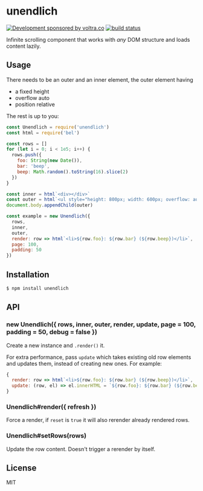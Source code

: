 # unendlich

[![Development sponsored by voltra.co](https://img.shields.io/badge/Development%20sponsored%20by-Voltra.co-yellow.svg)](https://voltra.co/)
[![build status](https://secure.travis-ci.org/juliangruber/unendlich.svg)](http://travis-ci.org/juliangruber/unendlich)

Infinite scrolling component that works with _any_ DOM structure and loads content lazily.

## Usage

There needs to be an outer and an inner element, the outer element having

- a fixed height
- overflow auto
- position relative

The rest is up to you:

```js
const Unendlich = require('unendlich')
const html = require('bel')

const rows = []
for (let i = 0; i < 1e5; i++) {
  rows.push({
    foo: String(new Date()),
    bar: 'beep',
    beep: Math.random().toString(16).slice(2)
  })
}

const inner = html`<div></div>`
const outer = html`<ul style="height: 800px; width: 600px; overflow: auto">${inner}</ul>`
document.body.appendChild(outer)

const example = new Unendlich({
  rows,
  inner,
  outer,
  render: row => html`<li>${row.foo}: ${row.bar} (${row.beep})</li>`,
  page: 100,
  padding: 50
})
```

## Installation

```bash
$ npm install unendlich
```

## API

### new Unendlich({ rows, inner, outer, render, update, page = 100, padding = 50, debug = false })

Create a new instance and `.render()` it.

For extra performance, pass `update` which takes existing old row elements and updates them, instead of
creating new ones. For example:

```js
{
  render: row => html`<li>${row.foo}: ${row.bar} (${row.beep})</li>`,
  update: (row, el) => el.innerHTML = `${row.foo}: ${row.bar} (${row.beep})`
}
```

### Unendlich#render({ refresh })

Force a render, if `reset` is `true` it will also rerender already rendered rows.

### Unendlich#setRows(rows)

Update the row content. Doesn't trigger a rerender by itself.

## License

MIT
